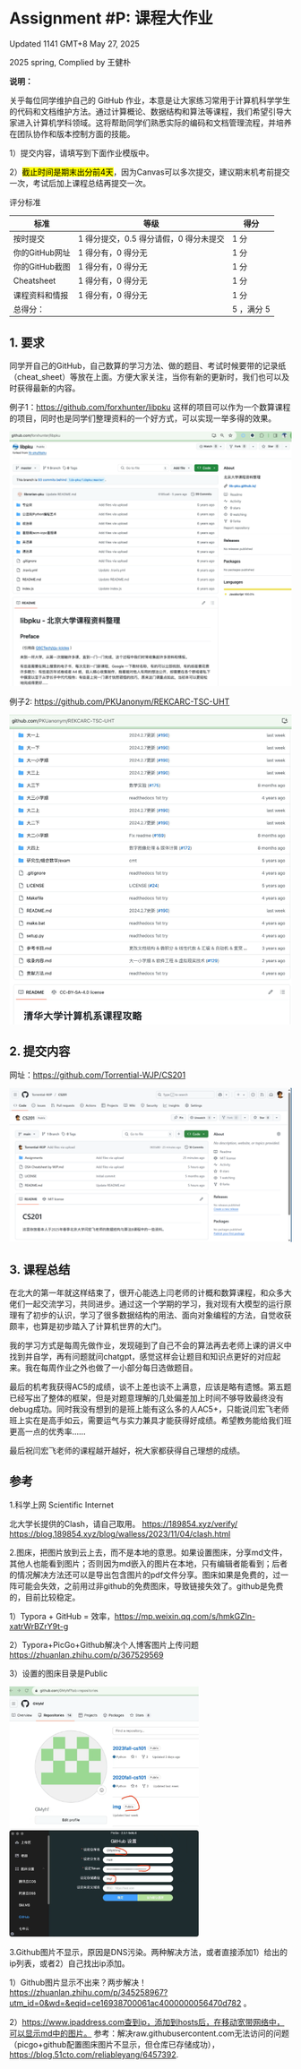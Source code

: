 # Assignment #P: 课程大作业

Updated 1141 GMT+8 May 27, 2025

2025 spring, Complied by 王健朴



**说明：**

关乎每位同学维护自己的 GitHub 作业，本意是让大家练习常用于计算机科学学生的代码和文档维护方法。通过计算概论、数据结构和算法等课程，我们希望引导大家进入计算机学科领域。这将帮助同学们熟悉实际的编码和文档管理流程，并培养在团队协作和版本控制方面的技能。

1）提交内容，请填写到下面作业模版中。

2）<mark>截止时间是期末出分前4天</mark>，因为Canvas可以多次提交，建议期末机考前提交一次，考试后加上课程总结再提交一次。



评分标准

| 标准           | 等级                                   | 得分       |
| -------------- | -------------------------------------- | ---------- |
| 按时提交       | 1 得分提交，0.5 得分请假，0 得分未提交 | 1 分       |
| 你的GitHub网址 | 1 得分有，0 得分无                     | 1 分       |
| 你的GitHub截图 | 1 得分有，0 得分无                     | 1 分       |
| Cheatsheet     | 1 得分有，0 得分无                     | 1 分       |
| 课程资料和情报 | 1 得分有，0 得分无                     | 1 分       |
| 总得分：       |                                        | 5 ，满分 5 |



## 1. 要求

同学开自己的GitHub，自己数算的学习方法、做的题目、考试时候要带的记录纸（cheat_sheet）等放在上面。方便大家关注，当你有新的更新时，我们也可以及时获得最新的内容。

例子1：https://github.com/forxhunter/libpku 这样的项目可以作为一个数算课程的项目，同时也是同学们整理资料的一个好方式，可以实现一举多得的效果。



![image-20240219114316139](https://raw.githubusercontent.com/GMyhf/img/main/img/image-20240219114316139.png)





例子2: https://github.com/PKUanonym/REKCARC-TSC-UHT

![image-20240219114436829](https://raw.githubusercontent.com/GMyhf/img/main/img/image-20240219114436829.png)



## 2. 提交内容

网址：https://github.com/Torrential-WJP/CS201

![image-20250624214103811](https://raw.githubusercontent.com/Torrential-WJP/Image-Host/main/img/20250624214112615.png)

## 3. 课程总结

在北大的第一年就这样结束了，很开心能选上闫老师的计概和数算课程，和众多大佬们一起交流学习，共同进步。通过这一个学期的学习，我对现有大模型的运行原理有了初步的认识，学习了很多数据结构的用法、面向对象编程的方法，自觉收获颇丰，也算是初步踏入了计算机世界的大门。

我的学习方式是每周先做作业，发现碰到了自己不会的算法再去老师上课的讲义中找到并自学，再有问题就问chatgpt，感觉这样会让题目和知识点更好的对应起来。我在每周作业之外也做了一小部分每日选做题目。

最后的机考我获得AC5的成绩，谈不上差也谈不上满意，应该是略有遗憾。第五题已经写出了整体的框架，但是对题意理解的几处偏差加上时间不够导致最终没有debug成功。同时我没有想到的是班上能有这么多的人AC5+，只能说闫宏飞老师班上实在是高手如云，需要运气与实力兼具才能获得好成绩。希望教务能给我们班更高一点的优秀率……

最后祝闫宏飞老师的课程越开越好，祝大家都获得自己理想的成绩。



## 参考

1.科学上网 Scientific Internet

北大学长提供的Clash，请自己取用。
https://189854.xyz/verify/
https://blog.189854.xyz/blog/walless/2023/11/04/clash.html



2.图床，把图片放到云上去，而不是本地的意思。如果设置图床，分享md文件，其他人也能看到图片；否则因为md嵌入的图片在本地，只有编辑者能看到；后者的情况解决方法还可以是导出包含图片的pdf文件分享。图床如果是免费的，过一阵可能会失效，之前用过非github的免费图床，导致链接失效了。github是免费的，目前比较稳定。

1）Typora + GitHub = 效率，https://mp.weixin.qq.com/s/hmkGZln-xatrWrBZrY9t-g

2）Typora+PicGo+Github解决个人博客图片上传问题 https://zhuanlan.zhihu.com/p/367529569

3）设置的图床目录是Public

<img src="https://raw.githubusercontent.com/GMyhf/img/main/img/image-20240228102834113.png" alt="image-20240228102834113" style="zoom:33%;" />



<img src="https://raw.githubusercontent.com/GMyhf/img/main/img/image-20240228102902018.png" alt="image-20240228102902018" style="zoom:33%;" />





3.Github图片不显示，原因是DNS污染。两种解决方法，或者直接添加1）给出的ip列表，或者2）自己找出ip添加。

1）Github图片显示不出来？两步解决！ https://zhuanlan.zhihu.com/p/345258967?utm_id=0&wd=&eqid=ce16938700061ac4000000056470d782 。

2）https://www.ipaddress.com查到ip，添加到hosts后，在移动宽带网络中，可以显示md中的图片。 参考：解决raw.githubusercontent.com无法访问的问题（picgo+github配置图床图片不显示，但仓库已存储成功），https://blog.51cto.com/reliableyang/6457392.  




